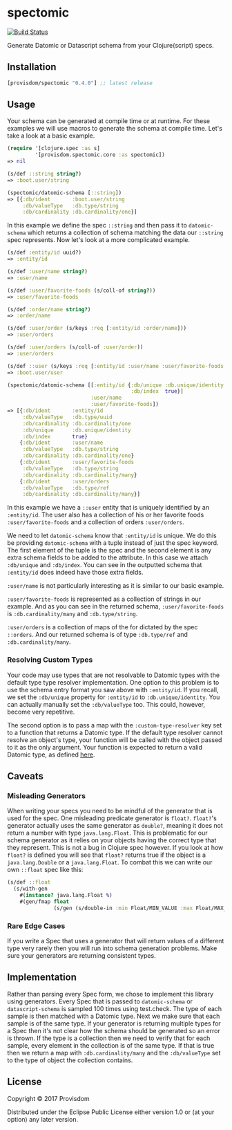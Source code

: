 # spectomic
[![Build Status](https://travis-ci.org/Provisdom/spectomic.svg?branch=master)](https://travis-ci.org/Provisdom/spectomic)

Generate Datomic or Datascript schema from your Clojure(script) specs.

## Installation

[](dependency)
```clojure
[provisdom/spectomic "0.4.0"] ;; latest release
```
[](/dependency)

## Usage

Your schema can be generated at compile time or at runtime. For these examples
we will use macros to generate the schema at compile time. Let's take a look at
a basic example.

```clojure
(require '[clojure.spec :as s]
         '[provisdom.spectomic.core :as spectomic])
=> nil

(s/def ::string string?)
=> :boot.user/string

(spectomic/datomic-schema [::string])
=> [{:db/ident       :boot.user/string
     :db/valueType   :db.type/string
     :db/cardinality :db.cardinality/one}]
```

In this example we define the spec `::string` and then pass it to `datomic-schema` which 
returns a collection of schema matching the data our `::string` spec represents. Now 
let's look at a more complicated example.

```clojure
(s/def :entity/id uuid?)
=> :entity/id

(s/def :user/name string?)
=> :user/name

(s/def :user/favorite-foods (s/coll-of string?))
=> :user/favorite-foods

(s/def :order/name string?)
=> :order/name

(s/def :user/order (s/keys :req [:entity/id :order/name]))
=> :user/orders

(s/def :user/orders (s/coll-of :user/order))
=> :user/orders

(s/def ::user (s/keys :req [:entity/id :user/name :user/favorite-foods :user/orders]))
=> :boot.user/user

(spectomic/datomic-schema [[:entity/id {:db/unique :db.unique/identity
                                        :db/index  true}]
                           :user/name
                           :user/favorite-foods])
=> [{:db/ident       :entity/id
     :db/valueType   :db.type/uuid
     :db/cardinality :db.cardinality/one
     :db/unique      :db.unique/identity
     :db/index       true}
    {:db/ident       :user/name
     :db/valueType   :db.type/string
     :db/cardinality :db.cardinality/one}
    {:db/ident       :user/favorite-foods
     :db/valueType   :db.type/string
     :db/cardinality :db.cardinality/many}
    {:db/ident       :user/orders
     :db/valueType   :db.type/ref
     :db/cardinality :db.cardinality/many}]
```

In this example we have a `::user` entity that is uniquely identified by an `:entity/id`. The
user also has a collection of his or her favorite foods `:user/favorite-foods` and a collection
of orders `:user/orders`. 

We need to let `datomic-schema` know that `:entity/id` is unique. We do this be providing `datomic-schema`
with a tuple instead of just the spec keyword. The first element of the tuple is the spec and the second
element is any extra schema fields to be added to the attribute. In this case we attach `:db/unique` and
`:db/index`. You can see in the outputted schema that `:entity/id` does indeed have those extra fields.

`:user/name` is not particularly interesting as it is similar to our basic example.

`:user/favorite-foods` is represented as a collection of strings in our example. And as you can see in the 
returned schema, `:user/favorite-foods` is `:db.cardinality/many` and `:db.type/string`.

`:user/orders` is a collection of maps of the for dictated by the spec `::orders`. And our returned schema
is of type `:db.type/ref` and `:db.cardinality/many`.

### Resolving Custom Types
Your code may use types that are not resolvable to Datomic types with the default type type resolver 
implementation. One option to this problem is to use the schema entry format you saw above with `:entity/id`.
If you recall, we set the `:db/unique` property for `:entity/id` to `:db.unique/identity`. You can actually
manually set the `:db/valueType` too. This could, however, become very repetitive. 

The second option is to pass a map with the `:custom-type-resolver` key set to a function that returns a
Datomic type. If the default type resolver cannot resolve an object's type, your function will be called
with the object passed to it as the only argument. Your function is expected to return a valid Datomic 
type, as defined [here](http://docs.datomic.com/schema.html#required-schema-attributes).

## Caveats

### Misleading Generators

When writing your specs you need to be mindful of the generator that is used for the spec. One misleading
predicate generator is `float?`. `float?`'s generator actually uses the same generator as `double?`, meaning
it does not return a number with type `java.lang.Float`. This is problematic for our schema generator as it
relies on your objects having the correct type that they represent. This is not a bug in Clojure spec however.
If you look at how `float?` is defined you will see that `float?` returns true if the object is a `java.lang.Double`
or a `java.lang.Float`. To combat this we can write our own `::float` spec like this:

```clojure
(s/def ::float
  (s/with-gen
    #(instance? java.lang.Float %)
    #(gen/fmap float
               (s/gen (s/double-in :min Float/MIN_VALUE :max Float/MAX_VALUE :infinite? false :NaN? false)))))
```

### Rare Edge Cases

If you write a Spec that uses a generator that will return values of a different type very rarely then you
will run into schema generation problems. Make sure your generators are returning consistent types.

## Implementation

Rather than parsing every Spec form, we chose to implement this library using generators. Every Spec that is
passed to `datomic-schema` or `datascript-schema` is sampled 100 times using test.check. The type of each 
sample is then matched with a Datomic type. Next we make sure that each sample is of the same type. If your
generator is returning multiple types for a Spec then it's not clear how the schema should be generated so
an error is thrown. If the type is a collection then we need to verify that for each sample, every element 
in the collection is of the same type. If that is true then we return a map with `:db.cardinality/many` and
the `:db/valueType` set to the type of object the collection contains. 

## License

Copyright © 2017 Provisdom

Distributed under the Eclipse Public License either version 1.0 or (at
your option) any later version.

